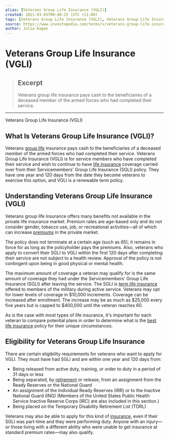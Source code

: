 ```yaml
---
alias: [Veterans Group Life Insurance (VGLI)]
created: 2021-03-03T00:40:25 (UTC +11:00)
tags: [Veterans Group Life Insurance (VGLI), Veterans Group Life Insurance (VGLI)]
source: https://www.investopedia.com/terms/v/veterans-group-life-insurance-vgli.asp
author: Julia Kagan
---
```


# Veterans Group Life Insurance (VGLI)

> ## Excerpt
> Veterans group life insurance pays cash to the beneficiaries of a deceased member of the armed forces who had completed their service.

---

Veterans Group Life Insurance (VGLI)
## What Is Veterans Group Life Insurance (VGLI)?

Veterans [group life](https://www.investopedia.com/terms/g/group-life-insurance.asp) insurance pays cash to the beneficiaries of a deceased member of the armed forces who had completed their service. Veterans Group Life Insurance (VGLI) is for service members who have completed their service and wish to continue to have [life insurance](https://www.investopedia.com/terms/l/lifeinsurance.asp) coverage carried over from their Servicemembers' Group Life Insurance (SGLI) policy. They have one year and 120 days from the date they become veterans to exercise this option, and VGLI is a renewable term policy.

## Understanding Veterans Group Life Insurance (VGLI)

Veterans group life insurance offers many benefits not available in the private life insurance market. Premium rates are age-based only and do not consider gender, tobacco use, job, or recreational activities—all of which can increase [premiums](https://www.investopedia.com/terms/p/premium.asp) in the private market.

The policy does not terminate at a certain age (such as 65); it remains in force for as long as the policyholder pays the premiums. Also, veterans who apply to convert their SGLI to VGLI within the first 120 days after completing their service are not subject to a health review. Approval of the policy is not contingent upon being in good physical or mental health.

The maximum amount of coverage a veteran may qualify for is the same amount of coverage they had under the Servicemembers’ Group Life Insurance (SGLI) after leaving the service. The SGLI is [term life insurance](https://www.investopedia.com/terms/t/termlife.asp) offered to members of the military during active service. Veterans may opt for lower levels of coverage in $10,000 increments. Coverage can be increased after enrollment. The increase may be as much as $25,000 every five years but is capped to $400,000 until the veteran reaches 60.

As is the case with most types of life insurance, it's important for each veteran to compare potential plans in order to determine what is the [best life insurance](https://www.investopedia.com/best-life-insurance-for-veterans-4846584) policy for their unique circumstances.

## Eligibility for Veterans Group Life Insurance

There are certain eligibility requirements for veterans who want to apply for VGLI. They must have had SGLI and are within one year and 120 days from:

-   Being released from active duty, training, or order to duty in a period of 31 days or less
-   Being separated, by [retirement](https://www.investopedia.com/terms/r/retirement.asp) or release, from an assignment from the Ready Reserves or the National Guard
-   An assignment of the Individual Ready Reserves (IRR) or to the Inactive National Guard (ING) (Members of the United States Public Health Service Inactive Reserve Corps (IRC) are also included in this section.)
-   Being placed on the Temporary Disability Retirement List (TDRL)

Veterans may also be able to apply for this kind of [insurance](https://www.investopedia.com/terms/i/insurance.asp), even if their SGLI was part-time and they were performing duty. Anyone with an injury—or those living with a different ability who were unable to get insurance at standard premium rates—may also qualify.
